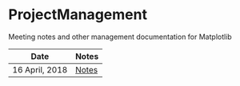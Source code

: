 # ProjectManagement
Meeting notes and other management documentation for Matplotlib

Date              | Notes          | 
----------------- | -------------- |
16 April, 2018    |  [Notes](https://github.com/matplotlib/ProjectManagement/blob/master/16April2018.md) |             
